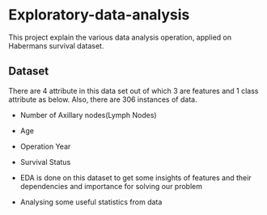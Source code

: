 # Exploratory-data-analysis
This project explain the various data analysis operation, applied on Habermans survival dataset.
## Dataset
There are 4 attribute in this data set out of which 3 are features and 1 class attribute as below. Also, there are 306 instances of data.
* Number of Axillary nodes(Lymph Nodes)
* Age
* Operation Year
* Survival Status

* EDA is done on this dataset to get some insights of features and their dependencies and importance for solving our problem
* Analysing some useful statistics from data
